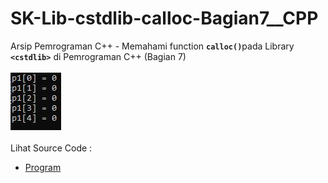 # SK-Lib-cstdlib-calloc-Bagian7__CPP
Arsip Pemrograman C++ - Memahami function <code><b>calloc()</b></code>pada Library <code><b>&lt;cstdlib></b></code> di Pemrograman C++ (Bagian 7)<br><br>
<img src="https://github.com/RizkyKhapidsyah/SK-Lib-cstdlib-calloc-Bagian7__CPP/blob/master/SK-Lib-cstdlib-calloc-Bagian7__CPP/x64/result/001.JPG"><br><br>
Lihat Source Code : <br>
- <a href="https://github.com/RizkyKhapidsyah/SK-Lib-cstdlib-calloc-Bagian7__CPP/blob/master/SK-Lib-cstdlib-calloc-Bagian7__CPP/Source.cpp">Program</a>
